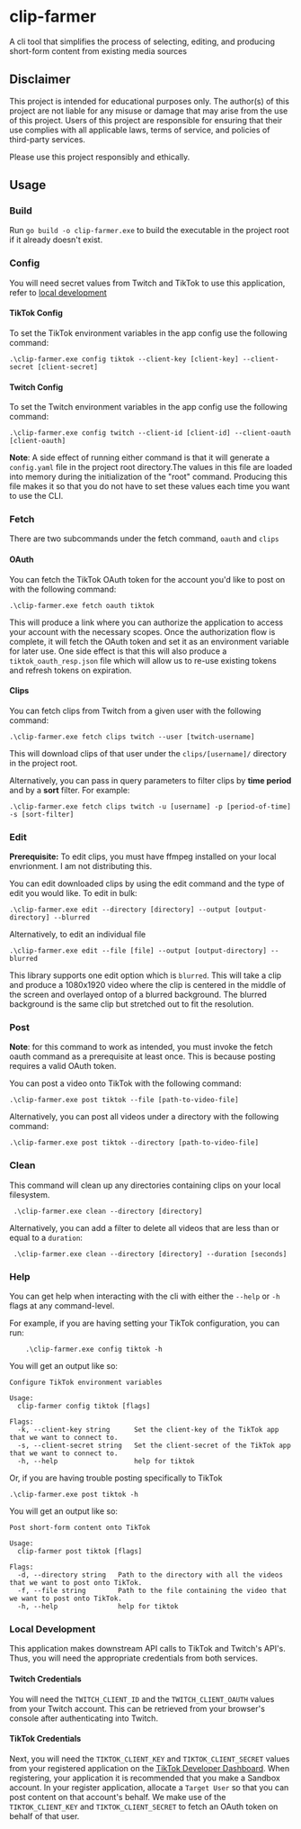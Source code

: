 # clip-farmer
A cli tool that simplifies the process of selecting, editing, and producing short-form content from existing media sources

## Disclaimer
This project is intended for educational purposes only. The author(s) of this project are not liable for any misuse or damage that may arise from the use of this project. Users of this project are responsible for ensuring that their use complies with all applicable laws, terms of service, and policies of third-party services. 

Please use this project responsibly and ethically.  

## Usage

### Build
Run `go build -o clip-farmer.exe` to build the executable in the project root if it already doesn't exist.

### Config

You will need secret values from Twitch and TikTok to use this application, refer to [local development](#local-development)

#### TikTok Config
To set the TikTok environment variables in the app config use the following command:
```
.\clip-farmer.exe config tiktok --client-key [client-key] --client-secret [client-secret]
```

#### Twitch Config
To set the Twitch environment variables in the app config use the following command:
```
.\clip-farmer.exe config twitch --client-id [client-id] --client-oauth [client-oauth]
```

**Note**: A side effect of running either command is that it will generate a `config.yaml` file in the project root directory.The values in this file are loaded into memory during the initialization of the "root" command. Producing this file makes it so that you do not have to set these values each time you want to use the CLI.

### Fetch

There are two subcommands under the fetch command, `oauth` and `clips`

#### OAuth
You can fetch the TikTok OAuth token for the account you'd like to post on
with the following command:
```
.\clip-farmer.exe fetch oauth tiktok
```
This will produce a link where you can authorize the application to access your account with the necessary
scopes. Once the authorization flow is complete, it will fetch the OAuth token and set it as an environment variable
for later use. One side effect is that this will also produce a `tiktok_oauth_resp.json` file which will allow us
to re-use existing tokens and refresh tokens on expiration.

#### Clips
You can fetch clips from Twitch from a given user with the following command:
```
.\clip-farmer.exe fetch clips twitch --user [twitch-username]
```
This will download clips of that user under the `clips/[username]/` directory in the project root.

Alternatively, you can pass in query parameters to filter clips by **time period** and by a **sort** filter. For example:
```
.\clip-farmer.exe fetch clips twitch -u [username] -p [period-of-time] -s [sort-filter]
```

### Edit
**Prerequisite:** To edit clips, you must have ffmpeg installed on your local envrionment. I am not distributing this.

You can edit downloaded clips by using the edit command and the type of edit you would like. To edit in bulk:
```
.\clip-farmer.exe edit --directory [directory] --output [output-directory] --blurred
```

Alternatively, to edit an individual file
```
.\clip-farmer.exe edit --file [file] --output [output-directory] --blurred
```

This library supports one edit option which is `blurred`. This will take a clip and produce a 1080x1920 video where the clip is centered in the middle of the screen and overlayed ontop of a blurred background. The blurred background is the same clip but stretched out to fit the resolution. 

### Post

**Note**: for this command to work as intended, you must invoke the fetch oauth command as a prerequisite at least
once. This is because posting requires a valid OAuth token.

You can post a video onto TikTok with the following command:
```
.\clip-farmer.exe post tiktok --file [path-to-video-file]       
```

Alternatively, you can post all videos under a directory with the following command:
```
.\clip-farmer.exe post tiktok --directory [path-to-video-file] 
```

### Clean
This command will clean up any directories containing clips on your local filesystem.
```
 .\clip-farmer.exe clean --directory [directory] 
```
Alternatively, you can add a filter to delete all videos that are less than or equal to a `duration`:
```
 .\clip-farmer.exe clean --directory [directory] --duration [seconds]
```

### Help
You can get help when interacting with the cli with either the `--help` or `-h` flags at any command-level.

For example, if you are having setting your TikTok configuration, you can run:
```
    .\clip-farmer.exe config tiktok -h
```

You will get an output like so:
```
Configure TikTok environment variables

Usage:
  clip-farmer config tiktok [flags]

Flags:
  -k, --client-key string      Set the client-key of the TikTok app that we want to connect to.
  -s, --client-secret string   Set the client-secret of the TikTok app that we want to connect to.
  -h, --help                   help for tiktok
```

Or, if you are having trouble posting specifically to TikTok
```
.\clip-farmer.exe post tiktok -h  
```
You will get an output like so:
```
Post short-form content onto TikTok

Usage:
  clip-farmer post tiktok [flags]

Flags:
  -d, --directory string   Path to the directory with all the videos that we want to post onto TikTok.
  -f, --file string        Path to the file containing the video that we want to post onto TikTok.
  -h, --help               help for tiktok
```

### Local Development

This application makes downstream API calls to TikTok and Twitch's API's. Thus, you will
need the appropriate credentials from both services.

#### Twitch Credentials
You will need the `TWITCH_CLIENT_ID` and the `TWITCH_CLIENT_OAUTH` values from your Twitch account.
This can be retrieved from your browser's console after authenticating into Twitch.

#### TikTok Credentials
Next, you will need the `TIKTOK_CLIENT_KEY` and `TIKTOK_CLIENT_SECRET` values from
your registered application on the [TikTok Developer Dashboard](https://developers.tiktok.com/apps). When registering, your
application it is recommended that you make a Sandbox account. In your register application, allocate a `Target User` so that you can post content
on that account's behalf. We make use of the `TIKTOK_CLIENT_KEY` and `TIKTOK_CLIENT_SECRET` to fetch an OAuth
token on behalf of that user.
